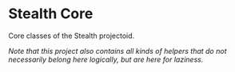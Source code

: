 Stealth Core
============

Core classes of the Stealth projectoid.

*Note that this project also contains all kinds of helpers that do not necessarily belong here logically, but are here for laziness.* 